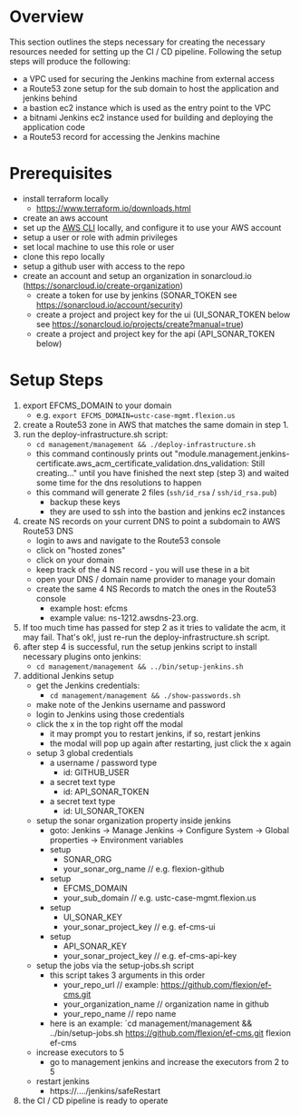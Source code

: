 # Overview

This section outlines the steps necessary for creating the necessary resources needed for setting up the CI / CD pipeline. Following the setup steps will produce the following:

- a VPC used for securing the Jenkins machine from external access
- a Route53 zone setup for the sub domain to host the application and jenkins behind
- a bastion ec2 instance which is used as the entry point to the VPC
- a bitnami Jenkins ec2 instance used for building and deploying the application code
- a Route53 record for accessing the Jenkins machine

# Prerequisites

- install terraform locally
  - https://www.terraform.io/downloads.html
- create an aws account
- set up the [AWS CLI](https://docs.aws.amazon.com/cli/latest/userguide/installing.html) locally, and configure it to use your AWS account
- setup a user or role with admin privileges
- set local machine to use this role or user
- clone this repo locally
- setup a github user with access to the repo
- create an account and setup an organization in sonarcloud.io (https://sonarcloud.io/create-organization)
  - create a token for use by jenkins (SONAR_TOKEN see https://sonarcloud.io/account/security)
  - create a project and project key for the ui (UI_SONAR_TOKEN below see https://sonarcloud.io/projects/create?manual=true)
  - create a project and project key for the api (API_SONAR_TOKEN below)

# Setup Steps

1. export EFCMS_DOMAIN to your domain
   - e.g. `export EFCMS_DOMAIN=ustc-case-mgmt.flexion.us`
2. create a Route53 zone in AWS that matches the same domain in step 1.
3. run the deploy-infrastructure.sh script:
   - `cd management/management && ./deploy-infrastructure.sh`
   - this command continously prints out "module.management.jenkins-certificate.aws_acm_certificate_validation.dns_validation: Still creating..." until you have finished the next step (step 3) and waited some time for the dns resolutions to happen
   - this command will generate 2 files (`ssh/id_rsa` / `ssh/id_rsa.pub`)
     - backup these keys
     - they are used to ssh into the bastion and jenkins ec2 instances
4. create NS records on your current DNS to point a subdomain to AWS Route53 DNS
   - login to aws and navigate to the Route53 console
   - click on "hosted zones"
   - click on your domain
   - keep track of the 4 NS record - you will use these in a bit
   - open your DNS / domain name provider to manage your domain
   - create the same 4 NS Records to match the ones in the Route53 console
     - example host: efcms
     - example value: ns-1212.awsdns-23.org.
5. If too much time has passed for step 2 as it tries to validate the acm, it may fail. That's ok!, just re-run the deploy-infrastructure.sh script.
6. after step 4 is successful, run the setup jenkins script to install necessary plugins onto jenkins:
   - `cd management/management && ../bin/setup-jenkins.sh`
7. additional Jenkins setup
   - get the Jenkins credentials:
     - `cd management/management && ./show-passwords.sh`
   - make note of the Jenkins username and password
   - login to Jenkins using those credentials
   - click the x in the top right off the modal
     - it may prompt you to restart jenkins, if so, restart jenkins
     - the modal will pop up again after restarting, just click the x again
   - setup 3 global credentials
     - a username / password type
       - id: GITHUB_USER
     - a secret text type
       - id: API_SONAR_TOKEN
     - a secret text type
       - id: UI_SONAR_TOKEN
   - setup the sonar organization property inside jenkins
     - goto: Jenkins -> Manage Jenkins -> Configure System -> Global properties -> Environment variables
     - setup
       - SONAR_ORG
       - your_sonar_org_name // e.g. flexion-github
     - setup
       - EFCMS_DOMAIN
       - your_sub_domain // e.g. ustc-case-mgmt.flexion.us
     - setup
       - UI_SONAR_KEY
       - your_sonar_project_key // e.g. ef-cms-ui
     - setup
       - API_SONAR_KEY
       - your_sonar_project_key // e.g. ef-cms-api-key
   - setup the jobs via the setup-jobs.sh script
     - this script takes 3 arguments in this order
       - your_repo_url // example: https://github.com/flexion/ef-cms.git
       - your_organization_name // organization name in github
       - your_repo_name // repo name
     - here is an example: `cd management/management && ../bin/setup-jobs.sh https://github.com/flexion/ef-cms.git flexion ef-cms
   - increase executors to 5
     - go to management jenkins and increase the executors from 2 to 5
   - restart jenkins
     - https://..../jenkins/safeRestart
8. the CI / CD pipeline is ready to operate
